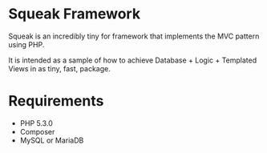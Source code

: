 # Squeak Framework

Squeak is an incredibly tiny for framework that implements the MVC pattern using PHP.

It is intended as a sample of how to achieve Database + Logic + Templated Views in as tiny, fast, package.

# Requirements

- PHP 5.3.0
- Composer
- MySQL or MariaDB